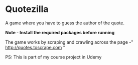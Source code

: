 # Quotezilla

A game where you have to guess the author of the quote.

**Note - Install the required packages before running**

The game works by scraping and crawling across the page -" http://quotes.toscrape.com "

PS: This is part of my course project in Udemy
